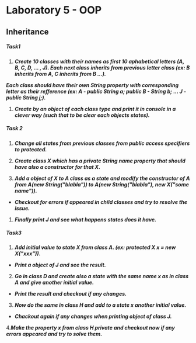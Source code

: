 # Laboratory 5 - OOP


## Inheritance

##### Task1

1.  _**Create 10 classes with their names as first 10 aphabetical letters (A, B, C, D, ... , J).
Each next class inherits from previous letter class (ex: B inherits from A, C inherits from B ...).**_

_**Each class should have their own String property with corresponding letter as their refference (ex: A - public String a; public B - String b; ... J - public String j;).**_

1.  _**Create by an object of each class type and print it in console in a clever way (such that to be clear each objects states).**_


##### Task 2

1. _**Change all states from previous classes from public access specifiers to protected.**_

1. _**Create class X which has a private String name property that should have also a constructor for that X.**_

1. _**Add a object of X to A class as a state and modify the constructor of A from A(new String("blabla")) to A(new String("blabla"), new X("some name")).**_

* _**Checkout for errors if appeared in child classes and try to resolve the issue.**_

1. _**Finally print J and see what happens states does it have.**_


##### Task3

1. _**Add initial value to state X from class A. (ex: protected X x = new X("xxx")).**_

* _**Print a object of J and see the result.**_

2. _**Go in class D and create also a state with the same name x as in class A and give another initial value.**_

* _**Print the result and checkout if any changes.**_

3. _**Now do the same in class H and add to a state x another initial value.**_

* _**Chackout again if any changes when printing object of class J.**_

4.**_Make the property x from class H private and checkout now if any errors appeared and try to solve them._**
